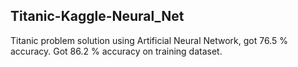 ## Titanic-Kaggle-Neural_Net
Titanic problem solution using Artificial Neural Network, got 76.5 % accuracy. Got 86.2 % accuracy on training dataset.
